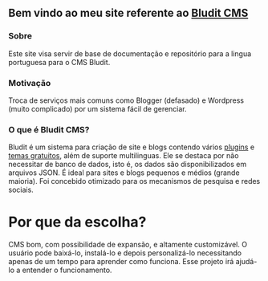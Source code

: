 ## Bem vindo ao meu site referente ao [Bludit CMS](https://www.bludit.com/)

### Sobre
Este site visa servir de base de documentação e repositório para a lingua portuguesa para o CMS Bludit.

### Motivação
Troca de serviços mais comuns como Blogger (defasado) e Wordpress (muito complicado) por um sistema fácil de gerenciar.

### O que é Bludit CMS?
Bludit é um sistema para criação de site e blogs contendo vários [plugins](https://plugins.bludit.com/) e [temas gratuitos](https://themes.bludit.com/), além de suporte multilinguas.
Ele se destaca por não necessitar de banco de dados, isto é, os dados são disponibilizados em arquivos JSON.
É ideal para sites e blogs pequenos e médios (grande maioria).
Foi concebido otimizado para os mecanismos de pesquisa e redes sociais.

# Por que da escolha?
CMS bom, com possibilidade de expansão, e altamente customizável. O usuário pode baixá-lo, instalá-lo e depois personalizá-lo necessitando apenas de um tempo para aprender como funciona. Esse projeto irá ajudá-lo a entender o funcionamento.
